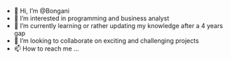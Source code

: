 - 👋 Hi, I’m @Bongani
- 👀 I’m interested in programming and business analyst 
- 🌱 I’m currently learning or rather updating my knowledge after a 4 years gap
- 💞️ I’m looking to collaborate on exciting and challenging projects 
- 📫 How to reach me ...

<!---
LungeloZwane/LungeloZwane is a ✨ special ✨ repository because its `README.md` (this file) appears on your GitHub profile.
You can click the Preview link to take a look at your changes.
--->
